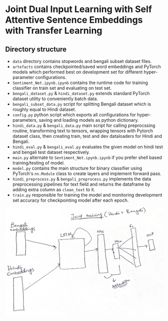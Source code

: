 # Joint Dual Input Learning with Self Attentive Sentence Embeddings with Transfer Learning
## Directory structure

* `data` directory contains stopwords and bengali subset dataset files.
* `artefacts` contains checkpointed/saved word embeddings and PyTorch models which performed best on development set for different hyper-parameter configurations.
* `Sentiment_Net.ipynb.ipynb` contains the runtime code for training classifier on train set and evaluating on test set.
* `bengali_dataset.py` & `hindi_dataset.py` extends standard PyTorch dataset utility to conveniently batch data.
* `bengali_subset_data.py` script for splitting Bengali dataset which is roughly equal to Hindi dataset.
* `config.py` python script which exports all configurations for hyper-parameters, saving and loading models as python dictionary.
* `hindi_data.py` & `bengali_data.py` main script for calling preprocssing routine, transforming text to tensors, wrapping tensors with Pytorch dataset class, then creating train, test and dev dataloaders for Hindi and Bengali.
* `hindi_eval.py` & `bengali_eval.py` evaluates the given model on hindi test and bengali test dataset respectively.
* `main.py` alternate to `Sentiment_Net.ipynb.ipynb` if you prefer shell based training/testing of model.
* `model.py` contains the main structure for binary classifier using PyTorch's `nn.Module` class to create layers and implement forward pass.
* `hindi_preprocess.py` & `bengali_preprocess.py` implements the data preprocessing pipelines for text field and returns the dataframe by adding extra column as `clean_text` to it.
* `train.py` responsible for training the model and monitoring development set accuracy for checkpointing model after each epoch.

![Joint Dual Input Learning Ideation](https://github.com/shahrukhx01/nnti_hindi_bengali_sentiment_analysis/blob/main/src/task3/3_hindi_bengali_bilstm_sa_jdil/sentiment_net_ideation.png)
